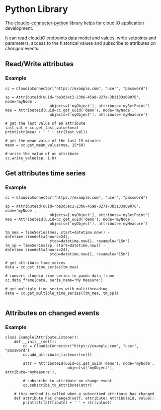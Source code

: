 # Python Library

The [cloudio-connector-python](https://pypi.org/project/cloudio-connector-python/) library helps for cloud.iO application development.

It can read cloud.iO endpoints data model and values, write setpoints and parameters, access to the historical values and subscribe to attributes *on changed* events.

## Read/Write attributes
### Example
```
cc = CloudioConnector("https://example.com", "user", "password")

sp = AttributeId(uuid='ba3d3ec2-23b6-45a8-827a-3b3133a69076', node='myNode', 
                    objects=['myObject'], attribute='mySetPoint')
mea = AttributeId(uuid=cc.get_uuid('demo'), node='myNode', 
                    objects=['myObject'], attribute='myMeasure')

# get the last value of an attribute
last_val = cc.get_last_value(mea)
print(str(mea) + ' ' + str(last_val))

# get the mean value of the last 15 minutes
mean = cc.get_mean_value(mea, 15*60)

# write the value of an attribute
cc.write_value(sp, 1.0)      
```
## Get attributes time series
### Example
```
cc = CloudioConnector("https://example.com", "user", "password")

sp = AttributeId(uuid='ba3d3ec2-23b6-45a8-827a-3b3133a69076', node='myNode', 
                    objects=['myObject'], attribute='mySetPoint')
mea = AttributeId(uuid=cc.get_uuid('demo'), node='myNode', 
                    objects=['myObject'], attribute='myMeasure')

tm_mea = TimeSeries(mea, start=datetime.now() - datetime.timedelta(hours=24), 
                    stop=datetime.now(), resample='15m')
tm_sp = TimeSeries(sp, start=datetime.now() - datetime.timedelta(hours=24), 
                    stop=datetime.now(), resample='15m')

# get attribute time series
data = cc.get_time_series(tm_mea)

# convert cloudio time series to panda data frame
cc.data_frame(data, serie_name="My Measure")

# get multiple time series with multithreading
data = cc.get_multiple_time_series([tm_mea, tm_sp])
    
```
## Attributes on changed events
### Example
```
class Example(AttributeListener):
    def __init__(self):
        cc = CloudioConnector("https://example.com", "user", "password")
        cc.add_attribute_listener(self)

        attr = AttributeId(uuid=cc.get_uuid('demo'), node='myNode', 
                            objects=['myObject'], attribute='myMeasure'),
        
        # subscribe to attribute on change event
        cc.subscribe_to_attribute(attr)
        
    # this method is called when a subscribed attribute has changed
    def attribute_has_changed(self, attribute: AttributeId, value):
        print(str(attribute) + ' ' + str(value))
```
